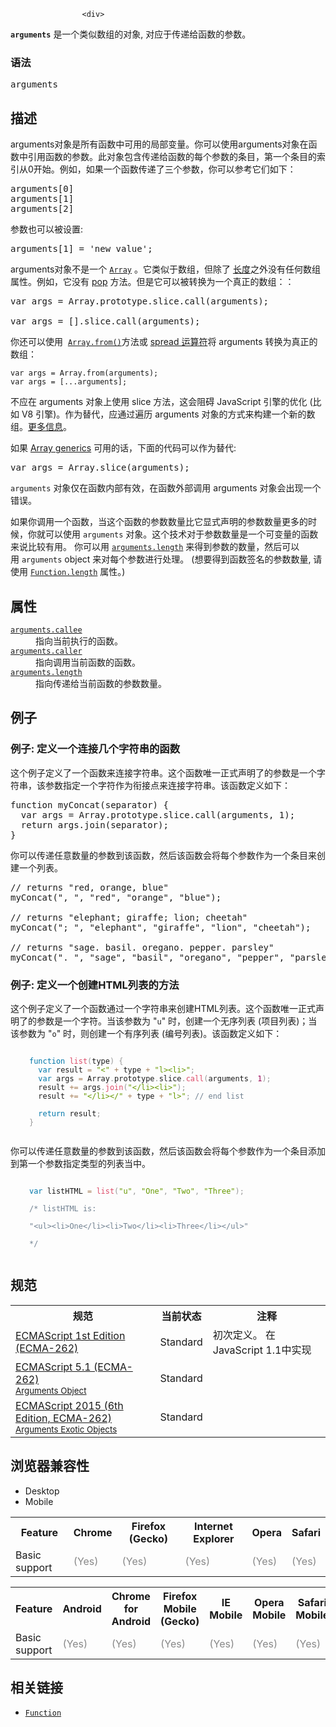 
                
                  
                    <div>
<div>
<div><section class="Quick_links" id="Quick_Links"><!-- --></section></div>
</div>
</div>

<p><strong><code>arguments</code></strong>&#xA0;&#x662F;&#x4E00;&#x4E2A;&#x7C7B;&#x4F3C;&#x6570;&#x7EC4;&#x7684;&#x5BF9;&#x8C61;, &#x5BF9;&#x5E94;&#x4E8E;&#x4F20;&#x9012;&#x7ED9;&#x51FD;&#x6570;&#x7684;&#x53C2;&#x6570;&#x3002;</p>

<h3 id="&#x8BED;&#x6CD5;">&#x8BED;&#x6CD5;</h3>

<pre class="syntaxbox">arguments</pre>

<h2 id="Description" name="Description">&#x63CF;&#x8FF0;</h2>

<p>arguments&#x5BF9;&#x8C61;&#x662F;&#x6240;&#x6709;&#x51FD;&#x6570;&#x4E2D;&#x53EF;&#x7528;&#x7684;&#x5C40;&#x90E8;&#x53D8;&#x91CF;&#x3002;&#x4F60;&#x53EF;&#x4EE5;&#x4F7F;&#x7528;arguments&#x5BF9;&#x8C61;&#x5728;&#x51FD;&#x6570;&#x4E2D;&#x5F15;&#x7528;&#x51FD;&#x6570;&#x7684;&#x53C2;&#x6570;&#x3002;&#x6B64;&#x5BF9;&#x8C61;&#x5305;&#x542B;&#x4F20;&#x9012;&#x7ED9;&#x51FD;&#x6570;&#x7684;&#x6BCF;&#x4E2A;&#x53C2;&#x6570;&#x7684;&#x6761;&#x76EE;&#xFF0C;&#x7B2C;&#x4E00;&#x4E2A;&#x6761;&#x76EE;&#x7684;&#x7D22;&#x5F15;&#x4ECE;0&#x5F00;&#x59CB;&#x3002;&#x4F8B;&#x5982;&#xFF0C;&#x5982;&#x679C;&#x4E00;&#x4E2A;&#x51FD;&#x6570;&#x4F20;&#x9012;&#x4E86;&#x4E09;&#x4E2A;&#x53C2;&#x6570;&#xFF0C;&#x4F60;&#x53EF;&#x4EE5;&#x53C2;&#x8003;&#x5B83;&#x4EEC;&#x5982;&#x4E0B;&#xFF1A;</p>

<pre class="brush: js">arguments[0]
arguments[1]
arguments[2]
</pre>

<p>&#x53C2;&#x6570;&#x4E5F;&#x53EF;&#x4EE5;&#x88AB;&#x8BBE;&#x7F6E;:</p>

<pre class="brush: js">arguments[1] = &apos;new value&apos;;</pre>

<p>arguments&#x5BF9;&#x8C61;&#x4E0D;&#x662F;&#x4E00;&#x4E2A; <a title="&#x6B64;&#x9875;&#x9762;&#x4ECD;&#x672A;&#x88AB;&#x672C;&#x5730;&#x5316;, &#x671F;&#x5F85;&#x60A8;&#x7684;&#x7FFB;&#x8BD1;!" href="/zh-CN/docs/Web/JavaScript/Reference/Array"><code>Array</code></a>&#xA0;&#x3002;&#x5B83;&#x7C7B;&#x4F3C;&#x4E8E;&#x6570;&#x7EC4;&#xFF0C;&#x4F46;&#x9664;&#x4E86;&#xA0;<a href="https://developer.mozilla.org/zh-CN/docs/Web/JavaScript/Reference/Functions/arguments/length">&#x957F;&#x5EA6;</a>&#x4E4B;&#x5916;&#x6CA1;&#x6709;&#x4EFB;&#x4F55;&#x6570;&#x7EC4;&#x5C5E;&#x6027;&#x3002;&#x4F8B;&#x5982;&#xFF0C;&#x5B83;&#x6CA1;&#x6709;&#xA0;<a title="JavaScript/Reference/Global_Objects/Array/pop" href="/zh-CN/docs/Web/JavaScript/Reference/Global_Objects/Array/pop">pop</a>&#xA0;&#x65B9;&#x6CD5;&#x3002;&#x4F46;&#x662F;&#x5B83;&#x53EF;&#x4EE5;&#x88AB;&#x8F6C;&#x6362;&#x4E3A;&#x4E00;&#x4E2A;&#x771F;&#x6B63;&#x7684;&#x6570;&#x7EC4;&#xFF1A;&#xFF1A;</p>

<pre class="brush: js">var args = Array.prototype.slice.call(arguments); 

var args = [].slice.call(arguments);
</pre>

<p>&#x4F60;&#x8FD8;&#x53EF;&#x4EE5;&#x4F7F;&#x7528; &#xA0;<a title="Array.from() &#x65B9;&#x6CD5;&#x4ECE;&#x7C7B;&#x4F3C;&#x6570;&#x7EC4;&#x6216;&#x53EF;&#x8FED;&#x4EE3;&#x5BF9;&#x8C61;&#x521B;&#x5EFA;&#x4E00;&#x4E2A;&#x65B0;&#x7684;&#x6570;&#x7EC4;&#x5B9E;&#x4F8B;&#x3002;" href="/zh-CN/docs/Web/JavaScript/Reference/Global_Objects/Array/from"><code>Array.from()</code></a>&#x65B9;&#x6CD5;&#x6216; <a href="/zh-CN/docs/Web/JavaScript/Reference/Operators/Spread_operator">spread &#x8FD0;&#x7B97;&#x7B26;</a>&#x5C06; arguments &#x8F6C;&#x6362;&#x4E3A;&#x771F;&#x6B63;&#x7684;&#x6570;&#x7EC4;&#xFF1A;</p>

<pre><code>var args = Array.from(arguments);
var args = [...arguments];</code></pre>

<div class="warning">
<p>&#x4E0D;&#x5E94;&#x5728;&#xA0;arguments &#x5BF9;&#x8C61;&#x4E0A;&#x4F7F;&#x7528; slice &#x65B9;&#x6CD5;&#xFF0C;&#x8FD9;&#x4F1A;&#x963B;&#x788D; JavaScript &#x5F15;&#x64CE;&#x7684;&#x4F18;&#x5316;&#xA0;(&#x6BD4;&#x5982; V8 &#x5F15;&#x64CE;)&#x3002;&#x4F5C;&#x4E3A;&#x66FF;&#x4EE3;&#xFF0C;&#x5E94;&#x901A;&#x8FC7;&#x904D;&#x5386;&#xA0;arguments &#x5BF9;&#x8C61;&#x7684;&#x65B9;&#x5F0F;&#x6765;&#x6784;&#x5EFA;&#x4E00;&#x4E2A;&#x65B0;&#x7684;&#x6570;&#x7EC4;&#x3002;<a class="external" href="https://github.com/petkaantonov/bluebird/wiki/Optimization-killers#3-managing-arguments">&#x66F4;&#x591A;&#x4FE1;&#x606F;</a>&#x3002;</p>
</div>

<p>&#x5982;&#x679C;&#xA0;<a title="https://developer.mozilla.org/zh-CN/docs/JavaScript/Reference/Global_Objects/Array#Array_generic_methods" href="/zh-CN/docs/Web/JavaScript/Reference/Global_Objects/Array#Array_generic_methods">Array generics</a> &#x53EF;&#x7528;&#x7684;&#x8BDD;&#xFF0C;&#x4E0B;&#x9762;&#x7684;&#x4EE3;&#x7801;&#x53EF;&#x4EE5;&#x4F5C;&#x4E3A;&#x66FF;&#x4EE3;:</p>

<pre class="brush: js">var args = Array.slice(arguments);</pre>

<p><code>arguments</code>&#xA0;&#x5BF9;&#x8C61;&#x4EC5;&#x5728;&#x51FD;&#x6570;&#x5185;&#x90E8;&#x6709;&#x6548;&#xFF0C;&#x5728;&#x51FD;&#x6570;&#x5916;&#x90E8;&#x8C03;&#x7528; arguments &#x5BF9;&#x8C61;&#x4F1A;&#x51FA;&#x73B0;&#x4E00;&#x4E2A;&#x9519;&#x8BEF;&#x3002;</p>

<p>&#x5982;&#x679C;&#x4F60;&#x8C03;&#x7528;&#x4E00;&#x4E2A;&#x51FD;&#x6570;&#xFF0C;&#x5F53;&#x8FD9;&#x4E2A;&#x51FD;&#x6570;&#x7684;&#x53C2;&#x6570;&#x6570;&#x91CF;&#x6BD4;&#x5B83;&#x663E;&#x5F0F;&#x58F0;&#x660E;&#x7684;&#x53C2;&#x6570;&#x6570;&#x91CF;&#x66F4;&#x591A;&#x7684;&#x65F6;&#x5019;&#xFF0C;&#x4F60;&#x5C31;&#x53EF;&#x4EE5;&#x4F7F;&#x7528;&#xA0;<code>arguments</code> &#x5BF9;&#x8C61;&#x3002;&#x8FD9;&#x4E2A;&#x6280;&#x672F;&#x5BF9;&#x4E8E;&#x53C2;&#x6570;&#x6570;&#x91CF;&#x662F;&#x4E00;&#x4E2A;&#x53EF;&#x53D8;&#x91CF;&#x7684;&#x51FD;&#x6570;&#x6765;&#x8BF4;&#x6BD4;&#x8F83;&#x6709;&#x7528;&#x3002;&#xA0;&#x4F60;&#x53EF;&#x4EE5;&#x7528;&#xA0;<code><a title="JavaScript/Reference/Functions_and_function_scope/arguments/length" href="/zh-CN/docs/JavaScript/Reference/Functions_and_function_scope/arguments/length">arguments.length</a></code> &#x6765;&#x5F97;&#x5230;&#x53C2;&#x6570;&#x7684;&#x6570;&#x91CF;&#xFF0C;&#x7136;&#x540E;&#x53EF;&#x4EE5;&#x7528;&#xA0;<code>arguments</code> object &#x6765;&#x5BF9;&#x6BCF;&#x4E2A;&#x53C2;&#x6570;&#x8FDB;&#x884C;&#x5904;&#x7406;&#x3002;&#xA0;(&#x60F3;&#x8981;&#x5F97;&#x5230;&#x51FD;&#x6570;&#x7B7E;&#x540D;&#x7684;&#x53C2;&#x6570;&#x6570;&#x91CF;, &#x8BF7;&#x4F7F;&#x7528;&#xA0;<code><a title="JavaScript/Reference/Global_Objects/Function/length" href="/zh-CN/docs/JavaScript/Reference/Global_Objects/Function/length">Function.length</a></code> &#x5C5E;&#x6027;&#x3002;)</p>

<h2 id="Properties" name="Properties">&#x5C5E;&#x6027;</h2>

<dl>
 <dt><code><a title="JavaScript/Reference/Functions_and_function_scope/arguments/callee" href="/zh-CN/docs/Web/JavaScript/Reference/Functions/arguments/callee">arguments.callee</a></code></dt>
 <dd>&#x6307;&#x5411;&#x5F53;&#x524D;&#x6267;&#x884C;&#x7684;&#x51FD;&#x6570;&#x3002;</dd>
 <dt><code><a title="JavaScript/Reference/Functions_and_function_scope/arguments/caller" href="/zh-CN/docs/Web/JavaScript/Reference/Functions/arguments/caller">arguments.caller</a></code> <span title="This is an obsolete API and is no longer guaranteed to work."><i class="icon-trash"> </i></span></dt>
 <dd>&#x6307;&#x5411;&#x8C03;&#x7528;&#x5F53;&#x524D;&#x51FD;&#x6570;&#x7684;&#x51FD;&#x6570;&#x3002;</dd>
 <dt><code><a title="JavaScript/Reference/Functions_and_function_scope/arguments/length" href="/zh-CN/docs/Web/JavaScript/Reference/Functions/arguments/length">arguments.length</a></code></dt>
 <dd>&#x6307;&#x5411;&#x4F20;&#x9012;&#x7ED9;&#x5F53;&#x524D;&#x51FD;&#x6570;&#x7684;&#x53C2;&#x6570;&#x6570;&#x91CF;&#x3002;</dd>
</dl>

<h2 id="Examples" name="Examples">&#x4F8B;&#x5B50;</h2>

<h3 id="Example:_Defining_function_that_concatenates_several_strings" name="Example:_Defining_function_that_concatenates_several_strings">&#x4F8B;&#x5B50;: &#x5B9A;&#x4E49;&#x4E00;&#x4E2A;&#x8FDE;&#x63A5;&#x51E0;&#x4E2A;&#x5B57;&#x7B26;&#x4E32;&#x7684;&#x51FD;&#x6570;</h3>

<p>&#x8FD9;&#x4E2A;&#x4F8B;&#x5B50;&#x5B9A;&#x4E49;&#x4E86;&#x4E00;&#x4E2A;&#x51FD;&#x6570;&#x6765;&#x8FDE;&#x63A5;&#x5B57;&#x7B26;&#x4E32;&#x3002;&#x8FD9;&#x4E2A;&#x51FD;&#x6570;&#x552F;&#x4E00;&#x6B63;&#x5F0F;&#x58F0;&#x660E;&#x4E86;&#x7684;&#x53C2;&#x6570;&#x662F;&#x4E00;&#x4E2A;&#x5B57;&#x7B26;&#x4E32;&#xFF0C;&#x8BE5;&#x53C2;&#x6570;&#x6307;&#x5B9A;&#x4E00;&#x4E2A;&#x5B57;&#x7B26;&#x4F5C;&#x4E3A;&#x8854;&#x63A5;&#x70B9;&#x6765;&#x8FDE;&#x63A5;&#x5B57;&#x7B26;&#x4E32;&#x3002;&#x8BE5;&#x51FD;&#x6570;&#x5B9A;&#x4E49;&#x5982;&#x4E0B;&#xFF1A;</p>

<pre class="brush:js">function myConcat(separator) {
  var args = Array.prototype.slice.call(arguments, 1);
  return args.join(separator);
}</pre>

<p>&#x4F60;&#x53EF;&#x4EE5;&#x4F20;&#x9012;&#x4EFB;&#x610F;&#x6570;&#x91CF;&#x7684;&#x53C2;&#x6570;&#x5230;&#x8BE5;&#x51FD;&#x6570;&#xFF0C;&#x7136;&#x540E;&#x8BE5;&#x51FD;&#x6570;&#x4F1A;&#x5C06;&#x6BCF;&#x4E2A;&#x53C2;&#x6570;&#x4F5C;&#x4E3A;&#x4E00;&#x4E2A;&#x6761;&#x76EE;&#x6765;&#x521B;&#x5EFA;&#x4E00;&#x4E2A;&#x5217;&#x8868;&#x3002;</p>

<pre class="brush:js">// returns &quot;red, orange, blue&quot;
myConcat(&quot;, &quot;, &quot;red&quot;, &quot;orange&quot;, &quot;blue&quot;);

// returns &quot;elephant; giraffe; lion; cheetah&quot;
myConcat(&quot;; &quot;, &quot;elephant&quot;, &quot;giraffe&quot;, &quot;lion&quot;, &quot;cheetah&quot;);

// returns &quot;sage. basil. oregano. pepper. parsley&quot;
myConcat(&quot;. &quot;, &quot;sage&quot;, &quot;basil&quot;, &quot;oregano&quot;, &quot;pepper&quot;, &quot;parsley&quot;);</pre>

<h3 id="Example:_Defining_a_function_that_creates_HTML_lists" name="Example:_Defining_a_function_that_creates_HTML_lists">&#x4F8B;&#x5B50;: &#x5B9A;&#x4E49;&#x4E00;&#x4E2A;&#x521B;&#x5EFA;HTML&#x5217;&#x8868;&#x7684;&#x65B9;&#x6CD5;</h3>

<p>&#x8FD9;&#x4E2A;&#x4F8B;&#x5B50;&#x5B9A;&#x4E49;&#x4E86;&#x4E00;&#x4E2A;&#x51FD;&#x6570;&#x901A;&#x8FC7;&#x4E00;&#x4E2A;&#x5B57;&#x7B26;&#x4E32;&#x6765;&#x521B;&#x5EFA;HTML&#x5217;&#x8868;&#x3002;&#x8FD9;&#x4E2A;&#x51FD;&#x6570;&#x552F;&#x4E00;&#x6B63;&#x5F0F;&#x58F0;&#x660E;&#x4E86;&#x7684;&#x53C2;&#x6570;&#x662F;&#x4E00;&#x4E2A;&#x5B57;&#x7B26;&#x3002;&#x5F53;&#x8BE5;&#x53C2;&#x6570;&#x4E3A;&#xA0;&quot;<code>u</code>&quot; &#x65F6;&#xFF0C;&#x521B;&#x5EFA;&#x4E00;&#x4E2A;&#x65E0;&#x5E8F;&#x5217;&#x8868;&#xA0;(&#x9879;&#x76EE;&#x5217;&#x8868;)&#xFF1B;&#x5F53;&#x8BE5;&#x53C2;&#x6570;&#x4E3A;&#xA0;&quot;<code>o</code>&quot; &#x65F6;&#xFF0C;&#x5219;&#x521B;&#x5EFA;&#x4E00;&#x4E2A;&#x6709;&#x5E8F;&#x5217;&#x8868; (&#x7F16;&#x53F7;&#x5217;&#x8868;)&#x3002;&#x8BE5;&#x51FD;&#x6570;&#x5B9A;&#x4E49;&#x5982;&#x4E0B;&#xFF1A;</p>

<pre style="padding: 1em 0px 1em 30px; font-size: 14px; white-space: normal;" class="brush:js  language-js"><code style="direction: ltr; white-space: pre;" class="language-js"><span style="color: #0077aa;" class="keyword token">function</span> <span style="color: #dd4a68;" class="function token">list<span style="color: #999999;" class="punctuation token">(</span></span>type<span style="color: #999999;" class="punctuation token">)</span> <span style="color: #999999;" class="punctuation token">{</span>
  <span style="color: #0077aa;" class="keyword token">var</span> result <span style="background: rgba(255, 255, 255, 0.498039); color: #a67f59;" class="operator token">=</span> <span style="color: #669900;" class="string token">&quot;&lt;&quot;</span> <span style="background: rgba(255, 255, 255, 0.498039); color: #a67f59;" class="operator token">+</span> type <span style="background: rgba(255, 255, 255, 0.498039); color: #a67f59;" class="operator token">+</span> <span style="color: #669900;" class="string token">&quot;l&gt;&lt;li&gt;&quot;</span><span style="color: #999999;" class="punctuation token">;</span>
  <span style="color: #0077aa;" class="keyword token">var</span> args <span style="background: rgba(255, 255, 255, 0.498039); color: #a67f59;" class="operator token">=</span> Array<span style="color: #999999;" class="punctuation token">.</span>prototype<span style="color: #999999;" class="punctuation token">.</span>slice<span style="color: #999999;" class="punctuation token">.</span><span style="color: #dd4a68;" class="function token">call<span style="color: #999999;" class="punctuation token">(</span></span>arguments<span style="color: #999999;" class="punctuation token">,</span> <span style="color: #990055;" class="number token">1</span><span style="color: #999999;" class="punctuation token">)</span><span style="color: #999999;" class="punctuation token">;</span>
  result <span style="background: rgba(255, 255, 255, 0.498039); color: #a67f59;" class="operator token">+</span><span style="background: rgba(255, 255, 255, 0.498039); color: #a67f59;" class="operator token">=</span> args<span style="color: #999999;" class="punctuation token">.</span><span style="color: #dd4a68;" class="function token">join<span style="color: #999999;" class="punctuation token">(</span></span><span style="color: #669900;" class="string token">&quot;&lt;/li&gt;&lt;li&gt;&quot;</span><span style="color: #999999;" class="punctuation token">)</span><span style="color: #999999;" class="punctuation token">;</span>
  result <span style="background: rgba(255, 255, 255, 0.498039); color: #a67f59;" class="operator token">+</span><span style="background: rgba(255, 255, 255, 0.498039); color: #a67f59;" class="operator token">=</span> <span style="color: #669900;" class="string token">&quot;&lt;/li&gt;&lt;/&quot;</span> <span style="background: rgba(255, 255, 255, 0.498039); color: #a67f59;" class="operator token">+</span> type <span style="background: rgba(255, 255, 255, 0.498039); color: #a67f59;" class="operator token">+</span> <span style="color: #669900;" class="string token">&quot;l&gt;&quot;</span><span style="color: #999999;" class="punctuation token">;</span><span style="color: #708090;" class="comment token"> // end list
</span>
  <span style="color: #0077aa;" class="keyword token">return</span> result<span style="color: #999999;" class="punctuation token">;</span>
<span style="color: #999999;" class="punctuation token">}</span></code></pre>

<p>&#x4F60;&#x53EF;&#x4EE5;&#x4F20;&#x9012;&#x4EFB;&#x610F;&#x6570;&#x91CF;&#x7684;&#x53C2;&#x6570;&#x5230;&#x8BE5;&#x51FD;&#x6570;&#xFF0C;&#x7136;&#x540E;&#x8BE5;&#x51FD;&#x6570;&#x4F1A;&#x5C06;&#x6BCF;&#x4E2A;&#x53C2;&#x6570;&#x4F5C;&#x4E3A;&#x4E00;&#x4E2A;&#x6761;&#x76EE;&#x6DFB;&#x52A0;&#x5230;&#x7B2C;&#x4E00;&#x4E2A;&#x53C2;&#x6570;&#x6307;&#x5B9A;&#x7C7B;&#x578B;&#x7684;&#x5217;&#x8868;&#x5F53;&#x4E2D;&#x3002;</p>

<pre style="padding: 1em 0px 1em 30px; font-size: 14px; white-space: normal;" class="brush:js  language-js"><code style="direction: ltr; white-space: pre;" class="language-js"><span style="color: #0077aa;" class="keyword token">var</span> listHTML <span style="background: rgba(255, 255, 255, 0.498039); color: #a67f59;" class="operator token">=</span> <span style="color: #dd4a68;" class="function token">list<span style="color: #999999;" class="punctuation token">(</span></span><span style="color: #669900;" class="string token">&quot;u&quot;</span><span style="color: #999999;" class="punctuation token">,</span> <span style="color: #669900;" class="string token">&quot;One&quot;</span><span style="color: #999999;" class="punctuation token">,</span> <span style="color: #669900;" class="string token">&quot;Two&quot;</span><span style="color: #999999;" class="punctuation token">,</span> <span style="color: #669900;" class="string token">&quot;Three&quot;</span><span style="color: #999999;" class="punctuation token">)</span><span style="color: #999999;" class="punctuation token">;</span>

<span style="color: #708090;" class="comment token">/* listHTML is:

&quot;&lt;ul&gt;&lt;li&gt;One&lt;/li&gt;&lt;li&gt;Two&lt;/li&gt;&lt;li&gt;Three&lt;/li&gt;&lt;/ul&gt;&quot;

*/</span></code></pre>

<h2 id="&#x89C4;&#x8303;">&#x89C4;&#x8303;</h2>

<table class="standard-table">
 <tbody>
  <tr>
   <th scope="col">&#x89C4;&#x8303;</th>
   <th scope="col">&#x5F53;&#x524D;&#x72B6;&#x6001;</th>
   <th scope="col">&#x6CE8;&#x91CA;</th>
  </tr>
  <tr>
   <td><a title="ECMAScript 1st Edition (ECMA-262)" hreflang="en" class="external" lang="en" href="http://www.ecma-international.org/publications/files/ECMA-ST-ARCH/ECMA-262,%201st%20edition,%20June%201997.pdf">ECMAScript 1st Edition (ECMA-262)</a></td>
   <td><span class="spec-Standard">Standard</span></td>
   <td>&#x521D;&#x6B21;&#x5B9A;&#x4E49;&#x3002; &#x5728;JavaScript 1.1&#x4E2D;&#x5B9E;&#x73B0;</td>
  </tr>
  <tr>
   <td><a hreflang="en" class="external" lang="en" href="http://www.ecma-international.org/ecma-262/5.1/#sec-10.6">ECMAScript 5.1 (ECMA-262)<br><small lang="zh-CN">Arguments Object</small></a></td>
   <td><span class="spec-Standard">Standard</span></td>
   <td>&#xA0;</td>
  </tr>
  <tr>
   <td><a hreflang="en" class="external" lang="en" href="http://www.ecma-international.org/ecma-262/6.0/#sec-arguments-exotic-objects">ECMAScript 2015 (6th Edition, ECMA-262)<br><small lang="zh-CN">Arguments Exotic Objects</small></a></td>
   <td><span class="spec-Standard">Standard</span></td>
   <td>&#xA0;</td>
  </tr>
 </tbody>
</table>

<h2 id="&#x6D4F;&#x89C8;&#x5668;&#x517C;&#x5BB9;&#x6027;">&#x6D4F;&#x89C8;&#x5668;&#x517C;&#x5BB9;&#x6027;</h2>

<p></p><div class="htab">
    <a id="AutoCompatibilityTable" name="AutoCompatibilityTable"></a>
    <ul>
        <li class="selected"><a>Desktop</a></li>
        <li><a>Mobile</a></li>
    </ul>
</div><p></p>

<div id="compat-desktop">
<table class="compat-table">
 <tbody>
  <tr>
   <th>Feature</th>
   <th>Chrome</th>
   <th>Firefox (Gecko)</th>
   <th>Internet Explorer</th>
   <th>Opera</th>
   <th>Safari</th>
  </tr>
  <tr>
   <td>Basic support</td>
   <td><span title="Please update this with the earliest version of support." style="color: #888;">(Yes)</span></td>
   <td><span title="Please update this with the earliest version of support." style="color: #888;">(Yes)</span></td>
   <td><span title="Please update this with the earliest version of support." style="color: #888;">(Yes)</span></td>
   <td><span title="Please update this with the earliest version of support." style="color: #888;">(Yes)</span></td>
   <td><span title="Please update this with the earliest version of support." style="color: #888;">(Yes)</span></td>
  </tr>
 </tbody>
</table>
</div>

<div id="compat-mobile">
<table class="compat-table">
 <tbody>
  <tr>
   <th>Feature</th>
   <th>Android</th>
   <th>Chrome for Android</th>
   <th>Firefox Mobile (Gecko)</th>
   <th>IE Mobile</th>
   <th>Opera Mobile</th>
   <th>Safari Mobile</th>
  </tr>
  <tr>
   <td>Basic support</td>
   <td><span title="Please update this with the earliest version of support." style="color: #888;">(Yes)</span></td>
   <td><span title="Please update this with the earliest version of support." style="color: #888;">(Yes)</span></td>
   <td><span title="Please update this with the earliest version of support." style="color: #888;">(Yes)</span></td>
   <td><span title="Please update this with the earliest version of support." style="color: #888;">(Yes)</span></td>
   <td><span title="Please update this with the earliest version of support." style="color: #888;">(Yes)</span></td>
   <td><span title="Please update this with the earliest version of support." style="color: #888;">(Yes)</span></td>
  </tr>
 </tbody>
</table>
</div>

<h2 id="See_also" name="See_also">&#x76F8;&#x5173;&#x94FE;&#x63A5;</h2>

<ul>
 <li><a title="&#x6B64;&#x9875;&#x9762;&#x4ECD;&#x672A;&#x88AB;&#x672C;&#x5730;&#x5316;, &#x671F;&#x5F85;&#x60A8;&#x7684;&#x7FFB;&#x8BD1;!" href="/zh-CN/docs/Web/JavaScript/Reference/Function"><code>Function</code></a></li>
</ul>
                  
                
              